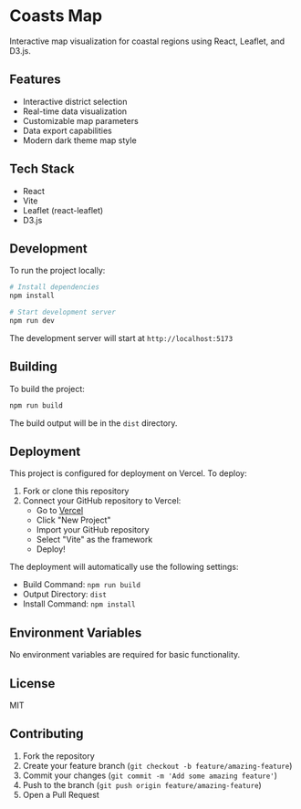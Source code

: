# Coasts Map

Interactive map visualization for coastal regions using React, Leaflet, and D3.js.

## Features

- Interactive district selection
- Real-time data visualization
- Customizable map parameters
- Data export capabilities
- Modern dark theme map style

## Tech Stack

- React
- Vite
- Leaflet (react-leaflet)
- D3.js

## Development

To run the project locally:

```bash
# Install dependencies
npm install

# Start development server
npm run dev
```

The development server will start at `http://localhost:5173`

## Building

To build the project:

```bash
npm run build
```

The build output will be in the `dist` directory.

## Deployment

This project is configured for deployment on Vercel. To deploy:

1. Fork or clone this repository
2. Connect your GitHub repository to Vercel:
   - Go to [Vercel](https://vercel.com)
   - Click "New Project"
   - Import your GitHub repository
   - Select "Vite" as the framework
   - Deploy!

The deployment will automatically use the following settings:
- Build Command: `npm run build`
- Output Directory: `dist`
- Install Command: `npm install`

## Environment Variables

No environment variables are required for basic functionality.

## License

MIT

## Contributing

1. Fork the repository
2. Create your feature branch (`git checkout -b feature/amazing-feature`)
3. Commit your changes (`git commit -m 'Add some amazing feature'`)
4. Push to the branch (`git push origin feature/amazing-feature`)
5. Open a Pull Request
